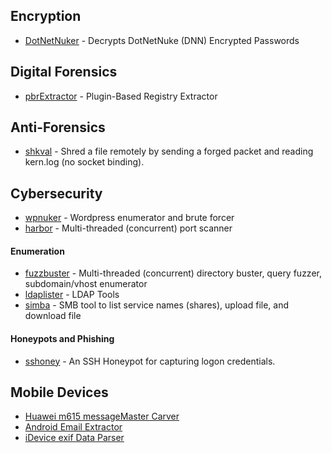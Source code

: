 ## Encryption  
+ [DotNetNuker](https://github.com/ultros/dotnetnuker) - Decrypts DotNetNuke (DNN) Encrypted Passwords

## Digital Forensics
+ [pbrExtractor](https://github.com/ultros/pbre) - Plugin-Based Registry Extractor

## Anti-Forensics
+ [shkval](https://github.com/ultros/shkval) - Shred a file remotely by sending a forged packet and reading kern.log (no socket binding).

## Cybersecurity
+ [wpnuker](https://github.com/ultros/wpnuker) - Wordpress enumerator and brute forcer 
+ [harbor](https://github.com/ultros/harbor) - Multi-threaded (concurrent) port scanner

#### Enumeration
+ [fuzzbuster](https://github.com/ultros/fuzzbuster) - Multi-threaded (concurrent) directory buster, query fuzzer, subdomain/vhost enumerator
+ [ldaplister](https://github.com/ultros/ldaplister) - LDAP Tools
+ [simba](https://github.com/ultros/simba) - SMB tool to list service names (shares), upload file, and download file

#### Honeypots and Phishing
+ [sshoney](https://github.com/ultros/sshoney) - An SSH Honeypot for capturing logon credentials.

## Mobile Devices
+ [Huawei m615 messageMaster Carver](https://github.com/ultros/Huawei-m615-messageMaster-Carver)
+ [Android Email Extractor](https://github.com/ultros/extract-android-gmail)
+ [iDevice exif Data Parser](https://github.com/ultros/iDevice-EXIF-Data-Parser)
